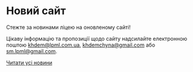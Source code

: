 # Новий сайт

Стежте за новинами ліцею на оновленому сайті!

Цікаву інформацію та пропозиції щодо сайту надсилайте електронною поштою [khdem@lpml.com.ua](mailto:khdem@lpml.com.ua), [khdemchyna@gmail.com](mailto:khdemchyna@gmail.com) або [sm.lpml@gmail.com](mailto:sm.lpml@gmail.com).

[Читати усі новини](/news)
